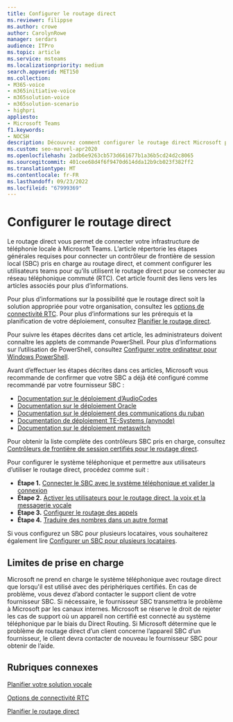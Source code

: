 ```yaml
---
title: Configurer le routage direct
ms.reviewer: filippse
ms.author: crowe
author: CarolynRowe
manager: serdars
audience: ITPro
ms.topic: article
ms.service: msteams
ms.localizationpriority: medium
search.appverid: MET150
ms.collection:
- M365-voice
- m365initiative-voice
- m365solution-voice
- m365solution-scenario
- highpri
appliesto:
- Microsoft Teams
f1.keywords:
- NOCSH
description: Découvrez comment configurer le routage direct Microsoft pour connecter votre infrastructure de téléphonie locale au système téléphonique Teams.
ms.custom: seo-marvel-apr2020
ms.openlocfilehash: 2adb6e9263cb573d661677b1a36b5cd24d2c8065
ms.sourcegitcommit: 401cee68d4f6f9470d614dda12b9cb023f382ff2
ms.translationtype: MT
ms.contentlocale: fr-FR
ms.lasthandoff: 09/23/2022
ms.locfileid: "67999369"
---
```

# <a name="configure-direct-routing"></a>Configurer le routage direct

Le routage direct vous permet de connecter votre infrastructure de téléphonie locale à Microsoft Teams. L’article répertorie les étapes générales requises pour connecter un contrôleur de frontière de session local (SBC) pris en charge au routage direct, et comment configurer les utilisateurs teams pour qu’ils utilisent le routage direct pour se connecter au réseau téléphonique commuté (RTC). Cet article fournit des liens vers les articles associés pour plus d’informations.  

Pour plus d’informations sur la possibilité que le routage direct soit la solution appropriée pour votre organisation, consultez les [options de connectivité RTC](pstn-connectivity.md). Pour plus d’informations sur les prérequis et la planification de votre déploiement, consultez [Planifier le routage direct](direct-routing-plan.md).

Pour suivre les étapes décrites dans cet article, les administrateurs doivent connaître les applets de commande PowerShell. Pour plus d’informations sur l’utilisation de PowerShell, consultez [Configurer votre ordinateur pour Windows PowerShell](/SkypeForBusiness/set-up-your-computer-for-windows-powershell/set-up-your-computer-for-windows-powershell). 

Avant d’effectuer les étapes décrites dans ces articles, Microsoft vous recommande de confirmer que votre SBC a déjà été configuré comme recommandé par votre fournisseur SBC : 

- [Documentation sur le déploiement d’AudioCodes](https://www.audiocodes.com/solutions-products/products/products-for-microsoft-365/direct-routing-for-microsoft-teams)
- [Documentation sur le déploiement Oracle](https://www.oracle.com/industries/communications/enterprise-session-border-controller/microsoft.html)
- [Documentation sur le déploiement des communications du ruban](https://ribboncommunications.com/solutions/enterprise-solutions/microsoft-solutions/direct-routing-microsoft-teams-calling)
- [Documentation de déploiement TE-Systems (anynode)](https://www.anynode.de/anynode-and-microsoft-teams/)
- [Documentation sur le déploiement metaswitch](https://www.metaswitch.com/products/core-network/perimeta-sbc)

Pour obtenir la liste complète des contrôleurs SBC pris en charge, consultez [Contrôleurs de frontière de session certifiés pour le routage direct](direct-routing-border-controllers.md).

Pour configurer le système téléphonique et permettre aux utilisateurs d’utiliser le routage direct, procédez comme suit : 

- **Étape 1.** [Connecter le SBC avec le système téléphonique et valider la connexion](direct-routing-connect-the-sbc.md)
- **Étape 2.** [Activer les utilisateurs pour le routage direct, la voix et la messagerie vocale](direct-routing-enable-users.md)
- **Étape 3.** [Configurer le routage des appels](direct-routing-voice-routing.md)
- **Étape 4.** [Traduire des nombres dans un autre format](direct-routing-translate-numbers.md) 

Si vous configurez un SBC pour plusieurs locataires, vous souhaiterez également lire [Configurer un SBC pour plusieurs locataires](direct-routing-sbc-multiple-tenants.md).

## <a name="support-boundaries"></a>Limites de prise en charge
Microsoft ne prend en charge le système téléphonique avec routage direct que lorsqu'il est utilisé avec des périphériques certifiés. En cas de problème, vous devez d’abord contacter le support client de votre fournisseur SBC. Si nécessaire, le fournisseur SBC transmettra le problème à Microsoft par les canaux internes. Microsoft se réserve le droit de rejeter les cas de support où un appareil non certifié est connecté au système téléphonique par le biais du Direct Routing. Si Microsoft détermine que le problème de routage direct d’un client concerne l’appareil SBC d’un fournisseur, le client devra contacter de nouveau le fournisseur SBC pour obtenir de l’aide.

## <a name="related-topics"></a>Rubriques connexes

[Planifier votre solution vocale](cloud-voice-landing-page.md)

[Options de connectivité RTC](pstn-connectivity.md)

[Planifier le routage direct](direct-routing-plan.md)
